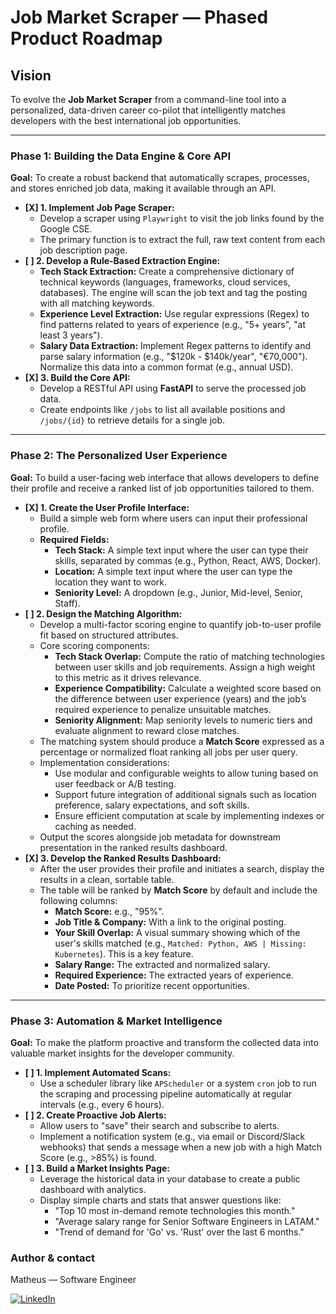 # Job Market Scraper — Phased Product Roadmap

## Vision

To evolve the **Job Market Scraper** from a command-line tool into a personalized, data-driven career co-pilot that intelligently matches developers with the best international job opportunities.

---

### **Phase 1: Building the Data Engine & Core API**

**Goal:** To create a robust backend that automatically scrapes, processes, and stores enriched job data, making it available through an API.

* **[X] 1. Implement Job Page Scraper:**
  * Develop a scraper using `Playwright` to visit the job links found by the Google CSE.
  * The primary function is to extract the full, raw text content from each job description page.
* **[ ] 2. Develop a Rule-Based Extraction Engine:**
  * **Tech Stack Extraction:** Create a comprehensive dictionary of technical keywords (languages, frameworks, cloud services, databases). The engine will scan the job text and tag the posting with all matching keywords.
  * **Experience Level Extraction:** Use regular expressions (Regex) to find patterns related to years of experience (e.g., "5+ years", "at least 3 years").
  * **Salary Data Extraction:** Implement Regex patterns to identify and parse salary information (e.g., "$120k - $140k/year", "€70,000"). Normalize this data into a common format (e.g., annual USD).
* **[X] 3. Build the Core API:**
  * Develop a RESTful API using **FastAPI** to serve the processed job data.
  * Create endpoints like `/jobs` to list all available positions and `/jobs/{id}` to retrieve details for a single job.

---

### **Phase 2: The Personalized User Experience**

**Goal:** To build a user-facing web interface that allows developers to define their profile and receive a ranked list of job opportunities tailored to them.

* **[X] 1. Create the User Profile Interface:**
  * Build a simple web form where users can input their professional profile.
  * **Required Fields:**
    * **Tech Stack:** A simple text input where the user can type their skills, separated by commas (e.g., Python, React, AWS, Docker).
    * **Location:** A simple text input where the user can type the location they want to work.
    * **Seniority Level:** A dropdown (e.g., Junior, Mid-level, Senior, Staff).
* **[ ] 2. Design the Matching Algorithm:**
  * Develop a multi-factor scoring engine to quantify job-to-user profile fit based on structured attributes.
  * Core scoring components:
    * **Tech Stack Overlap:** Compute the ratio of matching technologies between user skills and job requirements. Assign a high weight to this metric as it drives relevance.
    * **Experience Compatibility:** Calculate a weighted score based on the difference between user experience (years) and the job’s required experience to penalize unsuitable matches.
    * **Seniority Alignment:** Map seniority levels to numeric tiers and evaluate alignment to reward close matches.
  * The matching system should produce a **Match Score** expressed as a percentage or normalized float ranking all jobs per user query.
  * Implementation considerations:
    * Use modular and configurable weights to allow tuning based on user feedback or A/B testing.
    * Support future integration of additional signals such as location preference, salary expectations, and soft skills.
    * Ensure efficient computation at scale by implementing indexes or caching as needed.
  * Output the scores alongside job metadata for downstream presentation in the ranked results dashboard.
* **[X] 3. Develop the Ranked Results Dashboard:**
  * After the user provides their profile and initiates a search, display the results in a clean, sortable table.
  * The table will be ranked by **Match Score** by default and include the following columns:
    * **Match Score:** e.g., "95%".
    * **Job Title & Company:** With a link to the original posting.
    * **Your Skill Overlap:** A visual summary showing which of the user's skills matched (e.g., `Matched: Python, AWS | Missing: Kubernetes`). This is a key feature.
    * **Salary Range:** The extracted and normalized salary.
    * **Required Experience:** The extracted years of experience.
    * **Date Posted:** To prioritize recent opportunities.

---

### **Phase 3: Automation & Market Intelligence**

**Goal:** To make the platform proactive and transform the collected data into valuable market insights for the developer community.

* **[ ] 1. Implement Automated Scans:**
  * Use a scheduler library like `APScheduler` or a system `cron` job to run the scraping and processing pipeline automatically at regular intervals (e.g., every 6 hours).
* **[ ] 2. Create Proactive Job Alerts:**
  * Allow users to "save" their search and subscribe to alerts.
  * Implement a notification system (e.g., via email or Discord/Slack webhooks) that sends a message when a new job with a high Match Score (e.g., >85%) is found.
* **[ ] 3. Build a Market Insights Page:**
  * Leverage the historical data in your database to create a public dashboard with analytics.
  * Display simple charts and stats that answer questions like:
    * "Top 10 most in-demand remote technologies this month."
    * "Average salary range for Senior Software Engineers in LATAM."
    * "Trend of demand for 'Go' vs. 'Rust' over the last 6 months."

### Author & contact

Matheus — Software Engineer

[![LinkedIn](https://img.shields.io/badge/LinkedIn-0077B5?style=for-the-badge&logo=linkedin&logoColor=white)](https://www.linkedin.com/in/seu-matthfeeer)
